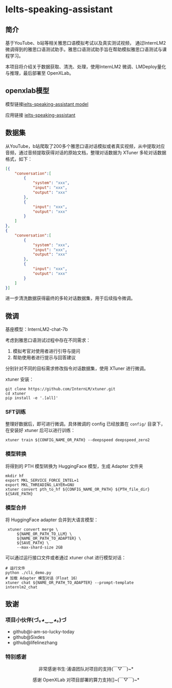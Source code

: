 # Ielts-speaking-assistant

## 简介

基于YouTube、b站等相关雅思口语模拟考试以及真实测试视频， 通过InternLM2微调得到的雅思口语测试助手。雅思口语测试助手旨在帮助模拟雅思口语测试与课程学习。

本项目将介绍关于数据获取、清洗、处理，使用InternLM2 微调、LMDeploy量化与推理，最后部署至 OpenXLab。

## openxlab模型

模型链接[ielts-speaking-assistant model](https://openxlab.org.cn/models/detail/LocknLock/ft-ietls-speaking-assistant/tree/main)

应用链接 [ielts-speaking-assistant](https://openxlab.org.cn/apps/detail/LocknLock/ielts-speaking-assistant)

## 数据集

从YouTube，b站爬取了200多个雅思口语对话模拟或者真实视频，从中提取对应音频，通过音频提取获得对话的原始文档，整理对话数据为 XTuner 多轮对话数据格式，如下：

```json
[{
    "conversation":[
        {
            "system": "xxx",
            "input": "xxx",
            "output": "xxx"
        },
        {
            "input": "xxx",
            "output": "xxx"
        }
    ]
},
{
    "conversation":[
        {
            "system": "xxx",
            "input": "xxx",
            "output": "xxx"
        },
        {
            "input": "xxx",
            "output": "xxx"
        }
    ]
}]
```

进一步清洗数据获得最终的多轮对话数据集，用于后续指令微调。



## 微调

基座模型：InternLM2-chat-7b

考虑到雅思口语测试过程中存在不同需求：

1. 模拟考官对使用者进行引导与提问
2. 帮助使用者进行提示与回答建议

分别针对不同的目标需求修改指令对话数据集，使用 XTuner 进行微调。

xtuner 安装：

```shell
git clone https://github.com/InternLM/xtuner.git
cd xtuner
pip install -e '.[all]'
```

### SFT训练

整理好数据后，即可进行微调。具体微调的 config 已经放置在 `config/` 目录下，在安装好 xtuner 后可以进行训练：

```shell
xtuner train ${CONFIG_NAME_OR_PATH} --deepspeed deepspeed_zero2
```

### 模型转换

将得到的 PTH 模型转换为 HuggingFace 模型，生成 Adapter 文件夹

```shell
mkdir hf
export MKL_SERVICE_FORCE_INTEL=1
export MKL_THREADING_LAYER=GNU
xtuner convert pth_to_hf ${CONFIG_NAME_OR_PATH} ${PTH_file_dir} ${SAVE_PATH}
```

### 模型合并

将 HuggingFace adapter 合并到大语言模型：

```shell
 xtuner convert merge \
     ${NAME_OR_PATH_TO_LLM} \
     ${NAME_OR_PATH_TO_ADAPTER} \
     ${SAVE_PATH} \
     --max-shard-size 2GB
```

可以通过运行接口文件或者通过 xtuner chat 进行模型对话：

```shell 
# 运行文件
python ./cli_demo.py 
# 加载 Adapter 模型对话（Float 16）
xtuner chat ${NAME_OR_PATH_TO_ADAPTER} --prompt-template internlm2_chat
```


## 致谢

### 项目小伙伴(づ｡◕‿‿◕｡)づ

- github@i-am-so-lucky-today
- github@Sixdes
- github@lifelinezhang


### 特别感谢

<div align="center">

非常感谢书生·浦语团队对项目的支持(￣▽￣)~*

感谢 OpenXLab 对项目部署的算力支持[]~(￣▽￣)~*

</div>

